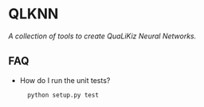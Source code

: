 # QLKNN

*A collection of tools to create QuaLiKiz Neural Networks.*

## FAQ
* How do I run the unit tests?

        python setup.py test
